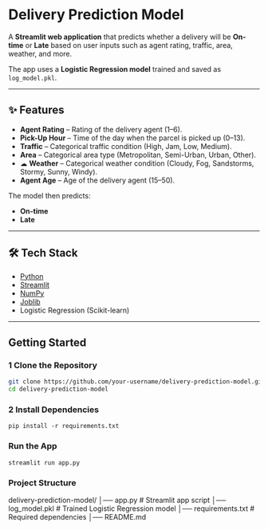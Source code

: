 # Delivery Prediction Model  

A **Streamlit web application** that predicts whether a delivery will be **On-time** or **Late** based on user inputs such as agent rating, traffic, area, weather, and more.  

The app uses a **Logistic Regression model** trained and saved as `log_model.pkl`.  

---

## ✨ Features  

-  **Agent Rating** – Rating of the delivery agent (1–6).  
-  **Pick-Up Hour** – Time of the day when the parcel is picked up (0–13).  
-  **Traffic** – Categorical traffic condition (High, Jam, Low, Medium).  
-  **Area** – Categorical area type (Metropolitan, Semi-Urban, Urban, Other).  
- ☁ **Weather** – Categorical weather condition (Cloudy, Fog, Sandstorms, Stormy, Sunny, Windy).  
-  **Agent Age** – Age of the delivery agent (15–50).  

The model then predicts:  
-  **On-time**  
-  **Late**  

---

## 🛠 Tech Stack  

- [Python](https://www.python.org/)  
- [Streamlit](https://streamlit.io/)  
- [NumPy](https://numpy.org/)  
- [Joblib](https://joblib.readthedocs.io/)  
- Logistic Regression (Scikit-learn)  

---

##  Getting Started  

### 1️ Clone the Repository  
```bash
git clone https://github.com/your-username/delivery-prediction-model.git
cd delivery-prediction-model
```
### 2 Install Dependencies
```
pip install -r requirements.txt
```
### Run the App
```
streamlit run app.py
```
### Project Structure
delivery-prediction-model/
│── app.py               # Streamlit app script
│── log_model.pkl        # Trained Logistic Regression model
│── requirements.txt     # Required dependencies
│── README.md   
